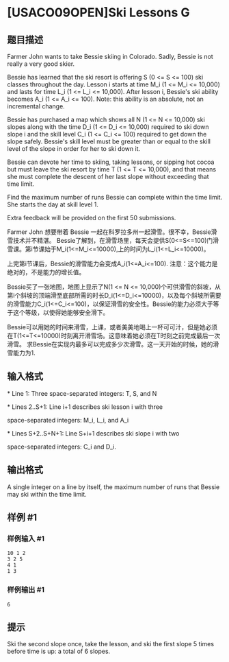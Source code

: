 # [USACO09OPEN]Ski Lessons G

## 题目描述

Farmer John wants to take Bessie skiing in Colorado. Sadly, Bessie is not really a very good skier.

Bessie has learned that the ski resort is offering S (0 <= S <= 100) ski classes throughout the day. Lesson i starts at time M\_i (1 <= M\_i <= 10,000) and lasts for time L\_i (1 <= L\_i <= 10,000). After lesson i, Bessie's ski ability becomes A\_i (1 <= A\_i <= 100). Note: this ability is an absolute, not an incremental change.

Bessie has purchased a map which shows all N (1 <= N <= 10,000) ski slopes along with the time D\_i (1 <= D\_i <= 10,000) required to ski down slope i and the skill level C\_i (1 <= C\_i <= 100) required to get down the slope safely. Bessie's skill level must be greater than or equal to the skill level of the slope in order for her to ski down it.

Bessie can devote her time to skiing, taking lessons, or sipping hot cocoa but must leave the ski resort by time T (1 <= T <= 10,000), and that means she must complete the descent of her last slope without exceeding that time limit.

Find the maximum number of runs Bessie can complete within the time limit. She starts the day at skill level 1.

Extra feedback will be provided on the first 50 submissions.

Farmer John 想要带着 Bessie 一起在科罗拉多州一起滑雪。很不幸，Bessie滑雪技术并不精湛。 Bessie了解到，在滑雪场里，每天会提供S(0<=S<=100)门滑雪课。第i节课始于M\_i(1<=M\_i<=10000),上的时间为L\_i(1<=L\_i<=10000)。

上完第i节课后，Bessie的滑雪能力会变成A\_i(1<=A\_i<=100). 注意：这个能力是绝对的，不是能力的增长值。

Bessie买了一张地图，地图上显示了N(1 <= N <= 10,000)个可供滑雪的斜坡，从第i个斜坡的顶端滑至底部所需的时长D\_i(1<=D\_i<=10000)，以及每个斜坡所需要的滑雪能力C\_i(1<=C\_i<=100)，以保证滑雪的安全性。Bessie的能力必须大于等于这个等级，以使得她能够安全滑下。

Bessie可以用她的时间来滑雪，上课，或者美美地喝上一杯可可汁，但是她必须在T(1<=T<=10000)时刻离开滑雪场。这意味着她必须在T时刻之前完成最后一次滑雪。 求Bessie在实现内最多可以完成多少次滑雪。这一天开始的时候，她的滑雪能力为1.


## 输入格式

\* Line 1: Three space-separated integers: T, S, and N

\* Lines 2..S+1: Line i+1 describes ski lesson i with three

space-separated integers: M\_i, L\_i, and A\_i

\* Lines S+2..S+N+1: Line S+i+1 describes ski slope i with two

space-separated integers: C\_i and D\_i.


## 输出格式

A single integer on a line by itself, the maximum number of runs that Bessie may ski within the time limit.


## 样例 #1

### 样例输入 #1
```
10 1 2 
3 2 5 
4 1 
1 3
```

### 样例输出 #1

```
6
```

## 提示

Ski the second slope once, take the lesson, and ski the first slope 5 times before time is up: a total of 6 slopes.

